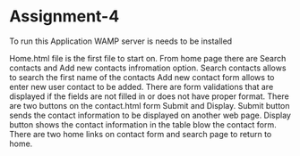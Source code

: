 # Assignment-4

To run this Application WAMP server is needs to be installed




Home.html file is the first file to start on.
From home page there are Search contacts and Add new contacts infromation option.
Search contacts allows to search the first name of the contacts
Add new contact form allows to enter new user contact to be added.
There are form validations that are displayed if the fields are not filled in or does not have proper format.
There are two buttons on the contact.html form Submit and Display.
Submit button sends the contact information to be displayed on another web page.
Display button shows the contact information in the table blow the contact form.
There are two home links on contact form and search page to return to home.
